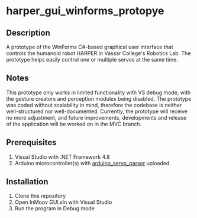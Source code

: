 # harper_gui_winforms_protopye
## Description
A prototype of the WinForms C#-based graphical user interface that controls the humanoid robot HARPER in Vassar College's Robotics Lab. The prototype helps easily control one or multiple servos at the same time. 
## Notes
This prototype only works in limited functionality with VS debug mode, with the gesture creators and perception modules being disabled. The prototype was coded without scalability in mind, therefore the codebase is neither well-structured nor well-documented. Currently, the prototype will receive no more adjustment, and future improvements, developments and release of the application will be worked on in the MVC branch.
## Prerequisites
1. Visual Studio with .NET Framework 4.8
2. Arduino microcontroller(s) with [arduino_servo_parser](https://github.com/dangminhduc1101/arduino_servo_parser) uploaded.
## Installation
1. Clone this repository
2. Open InMoov GUI.sln with Visual Studio
3. Run the program in Debug mode